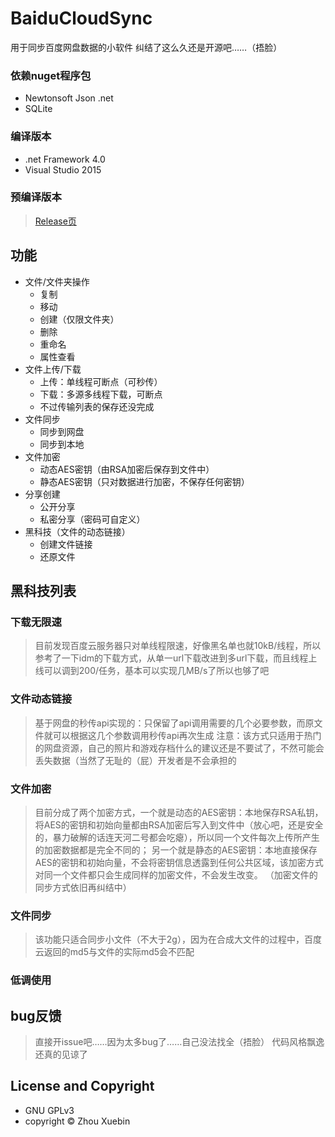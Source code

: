 # BaiduCloudSync
用于同步百度网盘数据的小软件
纠结了这么久还是开源吧……（捂脸）

### 依赖nuget程序包
- Newtonsoft Json .net
- SQLite

### 编译版本
- .net Framework 4.0
- Visual Studio 2015

### 预编译版本
> [Release页](https://github.com/qhgz2013/BaiduCloudSync/releases)

## 功能
- 文件/文件夹操作
    - 复制
    - 移动
    - 创建（仅限文件夹）
    - 删除
    - 重命名
    - 属性查看
- 文件上传/下载
    - 上传：单线程可断点（可秒传）
    - 下载：多源多线程下载，可断点
    - 不过传输列表的保存还没完成
- 文件同步
    - 同步到网盘
    - 同步到本地
- 文件加密
    - 动态AES密钥（由RSA加密后保存到文件中）
    - 静态AES密钥（只对数据进行加密，不保存任何密钥）
- 分享创建
    - 公开分享
    - 私密分享（密码可自定义）
- 黑科技（文件的动态链接）
    - 创建文件链接
    - 还原文件

## 黑科技列表
### 下载无限速
> 目前发现百度云服务器只对单线程限速，好像黑名单也就10kB/线程，所以参考了一下idm的下载方式，从单一url下载改进到多url下载，而且线程上线可以调到200/任务，基本可以实现几MB/s了所以也够了吧
### 文件动态链接
> 基于网盘的秒传api实现的：只保留了api调用需要的几个必要参数，而原文件就可以根据这几个参数调用秒传api再次生成
> 注意：该方式只适用于热门的网盘资源，自己的照片和游戏存档什么的建议还是不要试了，不然可能会丢失数据（当然了无耻的（屁）开发者是不会承担的
### 文件加密
> 目前分成了两个加密方式，一个就是动态的AES密钥：本地保存RSA私钥，将AES的密钥和初始向量都由RSA加密后写入到文件中（放心吧，还是安全的，暴力破解的话连天河二号都会吃瘪），所以同一个文件每次上传所产生的加密数据都是完全不同的；
> 另一个就是静态的AES密钥：本地直接保存AES的密钥和初始向量，不会将密钥信息透露到任何公共区域，该加密方式对同一个文件都只会生成同样的加密文件，不会发生改变。
>（加密文件的同步方式依旧再纠结中）
### 文件同步
> 该功能只适合同步小文件（不大于2g），因为在合成大文件的过程中，百度云返回的md5与文件的实际md5会不匹配
### 低调使用

## bug反馈
> 直接开issue吧……因为太多bug了……自己没法找全（捂脸）
> 代码风格飘逸还真的见谅了

## License and Copyright
- GNU GPLv3
- copyright © Zhou Xuebin
